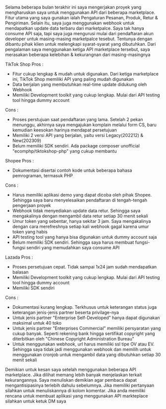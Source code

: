 Selama beberapa bulan terakhir ini saya mengerjakan proyek yang mengharuskan saya untuk menggunakan API dari beberapa marketplace. Fitur utama yang saya gunakan ialah Pengaturan Pesanan, Produk, Retur & Pengiriman. Selain itu, saya juga menggunakan webhook untuk mendapatkan update data terbaru dari marketpalce.
Saya tak hanya consume API saja, tapi saya juga mengurusi mulai dari pendaftaran akun developer untuk masing-masing marketpalce tesebut. Tentunya dengan dibantu pihak klien untuk melengkapi syarat-syarat yang dibutuhkan.
Dari pengalaman saya menggunakan ketiga API marketplace tersebut, saya merasakan beberapa kelebihan & kekurangnan dari masing-masingnya

TikTok Shop
Pros :
- Fitur cukup lengkap & mudah untuk digunakan. Dari ketiga marketplace ini, TikTok Shop memiliki API yang paling mudah digunakan
- Data berjalan yang membutuhkan real-time update didukung oleh Webhook
- Memiliki Development toolkit yang cukup lengkap. Mulai dari API testing tool hingga dummy account

Cons :
- Proses perstujuan saat pendaftaran yang lama. Setelah 2 pekan menunggu, akhirnya saya mengajukan komplain melalui form CS, baru kemudian keesokan harinya mendapat persetujuan
- Memiliki 2 versi API yang berjalan, yaitu versi Legacy(202212) & New(202309)
- Belum memiliki SDK sendiri. Ada package composer unofficial "ecomphp/tiktokshop-php" yang cukup membantu

Shopee
Pros :
- Dokumentasi disertai contoh kode untuk beberapa bahasa pemrograman, termasuk PHP

Cons : 
- Harus memiliki aplikasi demo yang dapat dicoba oleh pihak Shopee. Sehingga saya baru menyelesaikan pendaftaran di tengah-tengah pengerjaan proyek
- Webhook tidak menyediakan update data retur. Sehingga saya mengakalinya dengan mengambil data retur setiap 30 menit sekali
- Umur token yang sebentar, hanya sekitar 3 jam. Saya mengakalinya dengan cara merefreshnya setiap kali webhook gagal karena umur token yang habis
- API testing tool yang hanya bisa digunakan untuk dummy account saja
- Belum memiliki SDK sendiri. Sehingga saya harus membuat fungsi-fungsi sendiri yang memudahkan saya consume API

Lazada
Pros :
- Proses persetujuan cepat. Tidak sampai 1x24 jam sudah mendapatkan balasan
- Memiliki Development toolkit yang cukup lengkap. Mulai dari API testing tool hingga dummy account
- Memiliki SDK sendiri

Cons :
- Dokumentasi kurang lengkap. Terkhusus untuk keterangan status juga keterangan jenis-jenis partner beserta privilage-nya
- Untuk jenis partner "Enterprise Self-Developed" hanya dapat digunakan maksimal untuk 40 toko
- Untuk jenis partner "Enterprises Commercial" memiliki persyaratan yang cukup banyak. Seperti rekening bank hingga sertifikat copyright yang diterbitkan oleh "Chinese Copyright Administration Bureau"
- Untuk menggunakan webhook, url harus memiliki ssl tipe OV atau EV. Sehingga saya tidak jadi menggunakan webhook dan memilih untuk menggunakan cronjob untuk mengambil data yang dibutuhkan setiap 30 menit sekali

Demikian untuk kesan saya setelah menggunakan beberapa API marketplace. Jika dilihat memang lebih banyak menjelaskan terkait kekurangannya. Saya menuliskan demikian agar pembaca dapat mengantisipasinya terlebih dahulu sebelumnya.
Jika memiliki pertanyaan silahkan untuk menuliskannya di kolom komentar.
Jika anda memiliki rencana untuk membuat aplikasi yang menggunakan API markteplace silahkan untuk ketuk DM saya